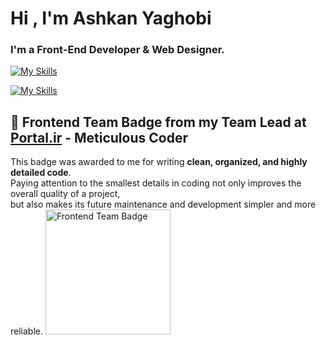 
<h1 align="left">Hi , I'm Ashkan Yaghobi</h1>
<h3 align="left">I'm a Front-End Developer & Web Designer.</h3>

[![My Skills](https://skillicons.dev/icons?i=html,css,scss,js,ts,bootstrap,jquery,react,nextjs,redux,github,wordpress,materialui,tailwind&perline=15)](https://skillicons.dev)

[![My Skills](https://skillicons.dev/icons?i=illustrator,photoshop,xd,figma)](https://skillicons.dev)

## 🏅 Frontend Team Badge from my Team Lead at [Portal.ir](https://www.portal.ir/) - Meticulous Coder 
This badge was awarded to me for writing **clean, organized, and highly detailed code**.  
Paying attention to the smallest details in coding not only improves the overall quality of a project,  
but also makes its future maintenance and development simpler and more reliable.
<img src="https://github.com/user-attachments/assets/ac4bbdef-1e71-4914-935b-858cccb0df68" alt="Frontend Team Badge" width="200" height="200" />

